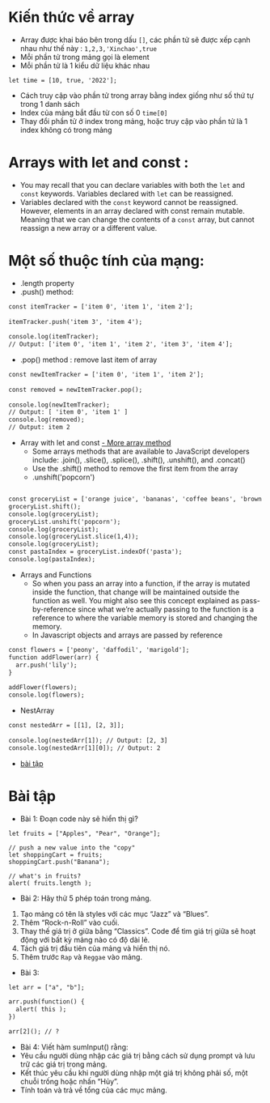 # Kiến thức về array
- Array được khai báo bên trong dấu `[]`, các phần tử sẽ được xếp cạnh nhau như thế này : `1,2,3,'Xinchao',true`
- Mỗi phần tử trong mảng gọi là element
- Mỗi phần tử là 1 kiểu dữ liệu khác nhau
```
let time = [10, true, '2022'];
```
- Cách truy cập vào phần tử trong array bằng index giống như số thứ tự trong 1 danh sách
- Index của mảng bắt đầu từ con số 0 `time[0]`
- Thay đổi phần tử ở index trong mảng, hoặc truy cập vào phần tử là 1 index không có trong mảng
# Arrays with let and const :
- You may recall that you can declare variables with both the `let` and `const` keywords. Variables declared with `let` can be reassigned.
- Variables declared with the `const` keyword cannot be reassigned. However, elements in an array declared with const remain mutable. Meaning that we can change the contents of a `const` array, but cannot reassign a new array or a different value.

# Một số thuộc tính của mạng:
- .length property
- .push() method:
```html
const itemTracker = ['item 0', 'item 1', 'item 2'];
 
itemTracker.push('item 3', 'item 4');
 
console.log(itemTracker); 
// Output: ['item 0', 'item 1', 'item 2', 'item 3', 'item 4'];
```

- .pop() method : remove last item of array
```html
const newItemTracker = ['item 0', 'item 1', 'item 2'];
 
const removed = newItemTracker.pop();
 
console.log(newItemTracker); 
// Output: [ 'item 0', 'item 1' ]
console.log(removed);
// Output: item 2
```
- Array with let and const
[- More array method ](https://developer.mozilla.org/en-US/docs/Web/JavaScript/Reference/Global_Objects/Array)
    - Some arrays methods that are available to JavaScript developers include: .join(), .slice(), .splice(), .shift(), .unshift(), and .concat()
    - Use the .shift() method to remove the first item from the array
    - .unshift('popcorn')
```html

const groceryList = ['orange juice', 'bananas', 'coffee beans', 'brown rice', 'pasta', 'coconut oil', 'plantains'];
groceryList.shift();
console.log(groceryList);
groceryList.unshift('popcorn');
console.log(groceryList);
console.log(groceryList.slice(1,4));
console.log(groceryList);
const pastaIndex = groceryList.indexOf('pasta');
console.log(pastaIndex);
```
- Arrays and Functions
  - So when you pass an array into a function, if the array is mutated inside the function, that change will be maintained outside the function as well. You might also see this concept explained as pass-by-reference since what we’re actually passing to the function is a reference to where the variable memory is stored and changing the memory.
  - In Javascript objects and arrays are passed by reference
```html
const flowers = ['peony', 'daffodil', 'marigold'];
function addFlower(arr) {
  arr.push('lily');
}
 
addFlower(flowers);
console.log(flowers);

```
  
- NestArray
```html
const nestedArr = [[1], [2, 3]];
 
console.log(nestedArr[1]); // Output: [2, 3]
console.log(nestedArr[1][0]); // Output: 2
```
- [bài tập](https://cafedev.vn/tu-hoc-javascript-bai-tap-full-bai-huong-dan-ve-array-va-ham-array-trong-javascript/)
# Bài tập
- Bài 1: Đoạn code này sẽ hiển thị gì?
```
let fruits = ["Apples", "Pear", "Orange"];

// push a new value into the "copy"
let shoppingCart = fruits;
shoppingCart.push("Banana");

// what's in fruits?
alert( fruits.length ); 
```
- Bài 2:
Hãy thử 5 phép toán trong mảng.
1) Tạo mảng có tên là styles với các mục “Jazz” và “Blues”.
2) Thêm “Rock-n-Roll” vào cuối.
3) Thay thế giá trị ở giữa bằng “Classics”. Code để tìm giá trị giữa sẽ hoạt động với bất kỳ mảng nào có độ dài lẻ.
4) Tách giá trị đầu tiên của mảng và hiển thị nó.
5) Thêm trước `Rap` và `Reggae` vào mảng.
- Bài 3:
```html
let arr = ["a", "b"];

arr.push(function() {
  alert( this );
})

arr[2](); // ?
```
- Bài 4:
Viết hàm sumInput() rằng:
- Yêu cầu người dùng nhập các giá trị bằng cách sử dụng prompt và lưu trữ các giá trị trong mảng.
- Kết thúc yêu cầu khi người dùng nhập một giá trị không phải số, một chuỗi trống hoặc nhấn “Hủy”.
- Tính toán và trả về tổng của các mục mảng.
